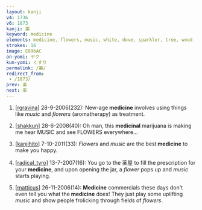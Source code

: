 ```yaml
---
layout: kanji
v4: 1736
v6: 1873
kanji: 薬
keyword: medicine
elements: medicine, flowers, music, white, dove, sparkler, tree, wood
strokes: 16
image: E896AC
on-yomi: ヤク
kun-yomi: くすり
permalink: /薬/
redirect_from:
 - /1873/
prev: 楽
next: 率
---
```


1) [<a href="http://kanji.koohii.com/profile/rgravina">rgravina</a>] 28-9-2006(232): New-age<strong> medicine</strong> involves using things like <em>music</em> and <em>flowers</em> (aromatherapy) as treatment.

2) [<a href="http://kanji.koohii.com/profile/shakkun">shakkun</a>] 28-6-2008(40): Oh man, this <strong>medicinal</strong> marijuana is making me hear MUSIC and see FLOWERS everywhere...

3) [<a href="http://kanji.koohii.com/profile/kanjihito">kanjihito</a>] 7-10-2011(33): <em>Flowers</em> and <em>music</em> are the best<strong> medicine</strong> to make you happy.

4) [<a href="http://kanji.koohii.com/profile/radical_tyro">radical_tyro</a>] 13-7-2007(16): You go to the 薬屋 to fill the prescription for your<strong> medicine</strong>, and upon opening the jar, a <em>flower</em> pops up and <em>music</em> starts playing.

5) [<a href="http://kanji.koohii.com/profile/matticus">matticus</a>] 26-11-2006(14): <strong>Medicine</strong> commercials these days don&#039;t even tell you what the<strong> medicine</strong> does! They just play some uplifting <em>music</em> and show people frolicking through fields of <em>flowers</em>.

